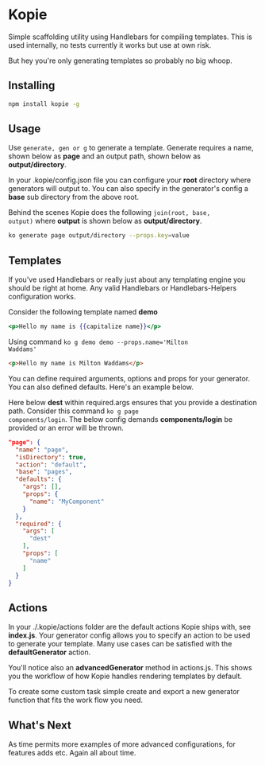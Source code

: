 # Kopie

Simple scaffolding utility using Handlebars for compiling templates. This is used internally, no tests currently it works but use at own risk. 

But hey you're only generating templates so probably no big whoop.

## Installing

```sh
npm install kopie -g
```

## Usage

Use <code>generate, gen or g</code> to generate a template. Generate requires a name, shown below as **page** and an output path, shown below as **output/directory**. 

In your .kopie/config.json file you can configure your **root** directory where generators will output to. You can also specify in the generator's config a **base** sub directory from the above root.

Behind the scenes Kopie does the following <code>join(root, base, output)</code> where **output** is shown below as **output/directory**.

```sh
ko generate page output/directory --props.key=value
```

## Templates

If you've used Handlebars or really just about any templating engine you should be right at home. Any valid Handlebars or Handlebars-Helpers configuration works.

Consider the following template named **demo**

```hbs
<p>Hello my name is {{capitalize name}}</p>
```

Using command <code>ko g demo demo --props.name='Milton Waddams'</code>

```html
<p>Hello my name is Milton Waddams</p>
```

You can define required arguments, options and props for your generator. You can also defined defaults. Here's an example below.

Here below **dest** within required.args ensures that you provide a destination path. Consider this command <code>ko g page components/login</code>. The below config demands **components/login** be provided or an error will be thrown.

```json
"page": {
  "name": "page",
  "isDirectory": true,
  "action": "default",
  "base": "pages",
  "defaults": {
    "args": [],
    "props": {
      "name": "MyComponent"
    }
  },
  "required": {
    "args": [
      "dest"
    ],
    "props": [
      "name"
    ]
  }
}
```

## Actions

In your ./.kopie/actions folder are the default actions Kopie ships with, see **index.js**. Your generator config allows you to specify an action to be used to generate your template. Many use cases can be satisfied with the **defaultGenerator** action.

You'll notice also an **advancedGenerator** method in actions.js. This shows you the workflow of how Kopie handles rendering templates by default.

To create some custom task simple create and export a new generator function that fits the work flow you need. 

## What's Next

As time permits more examples of more advanced configurations, for features adds etc. Again all about time.

